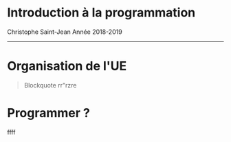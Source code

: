# Introduction à la programmation

Christophe Saint-Jean
Année 2018-2019

----------


# Organisation de l'UE

> Blockquote
> rr"rzre

# Programmer ?

ffff
<!--stackedit_data:
eyJoaXN0b3J5IjpbLTE0NjQ1MjQwMV19
-->
